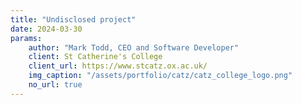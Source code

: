 ```yaml
---
title: "Undisclosed project"
date: 2024-03-30
params:
    author: "Mark Todd, CEO and Software Developer"
    client: St Catherine's College
    client_url: https://www.stcatz.ox.ac.uk/
    img_caption: "/assets/portfolio/catz/catz_college_logo.png"
    no_url: true
---
```

